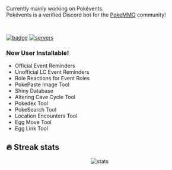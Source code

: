 
Currently mainly working on Pokévents.  
Pokévents is a verified Discord bot for the [PokeMMO](https://forums.pokemmo.com) community!  
  
</br>

[<img alt="badge" src="https://img.shields.io/badge/dynamic/json?url=https%3A%2F%2Fdiscord.bots.gg%2Fapi%2Fv1%2Fbots%2F731734090365141062&query=%24.status&style=for-the-badge&logo=discord&logoColor=7289da&label=Pok%C3%A9vents%237341&labelColor=2c2f33&color=7289da" />](https://discord.com/oauth2/authorize?client_id=731734090365141062) [<img alt="servers" src="https://img.shields.io/badge/dynamic/json?url=https%3A%2F%2Fdiscord.bots.gg%2Fapi%2Fv1%2Fbots%2F731734090365141062&query=%24.guildCount&style=for-the-badge&label=Servers&labelColor=2c2f33&color=7289da" />](https://discord.com/oauth2/authorize?client_id=731734090365141062)
### Now User Installable!
  - Official Event Reminders
  - Unofficial LC Event Reminders
  - Role Reactions for Event Roles
  - PokePaste Image Tool
  - Shiny Database
  - Altering Cave Cycle Tool
  - Pokedex Tool
  - PokeSearch Tool
  - Location Encounters Tool
  - Egg Move Tool
  - Egg Link Tool

## 🔥 Streak stats
<div align="center">
  <img alt="stats" src="https://github-readme-streak-stats.herokuapp.com/?user=seth-revz&theme=dark&date_format=M%20j%5B%2C%20Y%5D&fire=DD140B)">  
</div><br>
